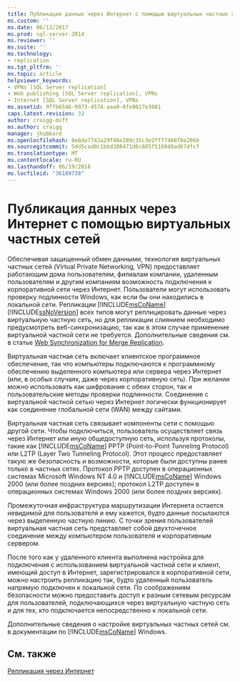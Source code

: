 ```yaml
---
title: Публикация данных через Интернет с помощью виртуальных частных сетей | Документация Майкрософт
ms.custom: ''
ms.date: 06/13/2017
ms.prod: sql-server-2014
ms.reviewer: ''
ms.suite: ''
ms.technology:
- replication
ms.tgt_pltfrm: ''
ms.topic: article
helpviewer_keywords:
- VPNs [SQL Server replication]
- Web publishing [SQL Server replication], VPNs
- Internet [SQL Server replication], VPNs
ms.assetid: 9ffb6546-9973-4574-aaa0-8fe0017e3601
caps.latest.revision: 32
author: craigg-msft
ms.author: craigg
manager: jhubbard
ms.openlocfilehash: 8e8da7742a29f46e289c35c3e2fff7480f8e206b
ms.sourcegitcommit: 5dd5cad0c1bbd308471d6c885f516948ad67dfcf
ms.translationtype: MT
ms.contentlocale: ru-RU
ms.lasthandoff: 06/19/2018
ms.locfileid: "36189738"
---
```

# <a name="publish-data-over-the-internet-using-vpn"></a>Публикация данных через Интернет с помощью виртуальных частных сетей
  Обеспечивая защищенный обмен данными, технология виртуальных частных сетей (Virtual Private Networking, VPN) предоставляет работающим дома пользователям, филиалам компании, удаленным пользователям и другим компаниям возможность подключения к корпоративной сети через Интернет. Пользователи могут использовать проверку подлинности Windows, как если бы они находились в локальной сети. Репликации [!INCLUDE[msCoName](../../includes/msconame-md.md)] [!INCLUDE[ssNoVersion](../../includes/ssnoversion-md.md)] всех типов могут реплицировать данные через виртуальную частную сеть, но для репликации слиянием необходимо предусмотреть веб-синхронизацию, так как в этом случае применение виртуальной частной сети не требуется. Дополнительные сведения см. в статье [Web Synchronization for Merge Replication](web-synchronization-for-merge-replication.md).  
  
 Виртуальная частная сеть включает клиентское программное обеспечение, так что компьютеры подключаются к программному обеспечению выделенного компьютера или сервера через Интернет (или, в особых случаях, даже через корпоративную сеть). При желании можно использовать как шифрование с обеих сторон, так и пользовательские методы проверки подлинности. Соединение с виртуальной частной сетью через Интернет логически функционирует как соединение глобальной сети (WAN) между сайтами.  
  
 Виртуальная частная сеть связывает компоненты сети с помощью другой сети. Чтобы подключиться, пользователь осуществляет связь через Интернет или иную общедоступную сеть, используя протоколы, такие как [!INCLUDE[msCoName](../../includes/msconame-md.md)] PPTP (Point-to-Point Tunneling Protocol) или L2TP (Layer Two Tunneling Protocol). Этот процесс предоставляет такую же безопасность и возможности, которые были доступны ранее только в частных сетях. Протокол PPTP доступен в операционных системах Microsoft Windows NT 4.0 и [!INCLUDE[msCoName](../../includes/msconame-md.md)] Windows 2000 (или более поздних версиях); протокол L2TP доступен в операционных системах Windows 2000 (или более поздних версиях).  
  
 Промежуточная инфраструктура маршрутизации Интернета остается невидимой для пользователя и ему кажется, будто данные посылаются через выделенную частную линию. С точки зрения пользователей виртуальная частная сеть представляет собой двухточечное соединение между компьютером пользователя и корпоративным сервером.  
  
 После того как у удаленного клиента выполнена настройка для подключения с использованием виртуальной частной сети и клиент, имеющий доступ в Интернет, зарегистрировался в корпоративной сети, можно настроить репликацию так, будто удаленный пользователь напрямую подключен к локальной сети. По соображениям безопасности можно предоставить доступ к разным сетевым ресурсам для пользователей, подключающихся через виртуальную частную сеть и для тех, кто подключается непосредственно к локальной сети.  
  
 Дополнительные сведения о настройке виртуальных частных сетей см. в документации по [!INCLUDE[msCoName](../../includes/msconame-md.md)] Windows.  
  
## <a name="see-also"></a>См. также  
 [Репликация через Интернет](replication-over-the-internet.md)  
  
  